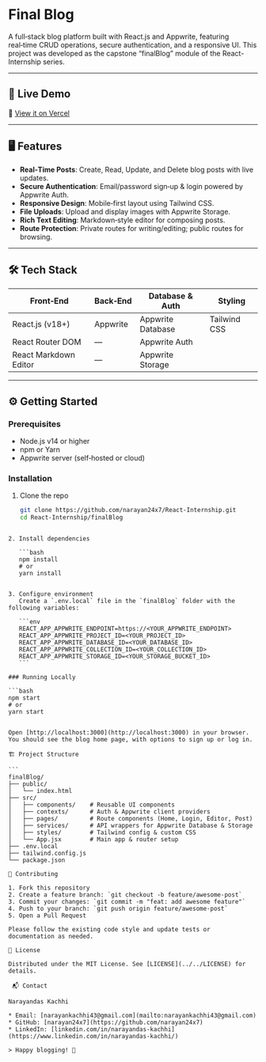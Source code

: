 # Final Blog

A full‑stack blog platform built with React.js and Appwrite, featuring real‑time CRUD operations, secure authentication, and a responsive UI. This project was developed as the capstone “finalBlog” module of the React-Internship series.

---

## 🚀 Live Demo

🔗 [View it on Vercel](https://blog-website-beige-chi.vercel.app)

---

## 🖥️ Features

- **Real‑Time Posts**: Create, Read, Update, and Delete blog posts with live updates.  
- **Secure Authentication**: Email/password sign‑up & login powered by Appwrite Auth.  
- **Responsive Design**: Mobile‑first layout using Tailwind CSS.  
- **File Uploads**: Upload and display images with Appwrite Storage.  
- **Rich Text Editing**: Markdown‑style editor for composing posts.  
- **Route Protection**: Private routes for writing/editing; public routes for browsing.

---

## 🛠️ Tech Stack

| Front‑End               | Back‑End   | Database & Auth   | Styling     |
| ----------------------- | ---------- | ----------------- | ----------- |
| React.js (v18+)         | Appwrite   | Appwrite Database | Tailwind CSS|
| React Router DOM        | —          | Appwrite Auth     |             |
| React Markdown Editor   | —          | Appwrite Storage  |             |

---

## ⚙️ Getting Started

### Prerequisites

- Node.js v14 or higher  
- npm or Yarn  
- Appwrite server (self‑hosted or cloud)  

### Installation

1. Clone the repo  
   ```bash
   git clone https://github.com/narayan24x7/React-Internship.git
   cd React-Internship/finalBlog
````

2. Install dependencies

   ```bash
   npm install
   # or
   yarn install
   

3. Configure environment
   Create a `.env.local` file in the `finalBlog` folder with the following variables:

   ```env
   REACT_APP_APPWRITE_ENDPOINT=https://<YOUR_APPWRITE_ENDPOINT>
   REACT_APP_APPWRITE_PROJECT_ID=<YOUR_PROJECT_ID>
   REACT_APP_APPWRITE_DATABASE_ID=<YOUR_DATABASE_ID>
   REACT_APP_APPWRITE_COLLECTION_ID=<YOUR_COLLECTION_ID>
   REACT_APP_APPWRITE_STORAGE_ID=<YOUR_STORAGE_BUCKET_ID>
   ```

### Running Locally

```bash
npm start
# or
yarn start


Open [http://localhost:3000](http://localhost:3000) in your browser. You should see the blog home page, with options to sign up or log in.

🏗️ Project Structure

```
finalBlog/
├── public/
│   └── index.html
├── src/
│   ├── components/    # Reusable UI components
│   ├── contexts/      # Auth & Appwrite client providers
│   ├── pages/         # Route components (Home, Login, Editor, Post)
│   ├── services/      # API wrappers for Appwrite Database & Storage
│   ├── styles/        # Tailwind config & custom CSS
│   └── App.jsx        # Main app & router setup
├── .env.local
├── tailwind.config.js
└── package.json

🤝 Contributing

1. Fork this repository
2. Create a feature branch: `git checkout -b feature/awesome-post`
3. Commit your changes: `git commit -m "feat: add awesome feature"`
4. Push to your branch: `git push origin feature/awesome-post`
5. Open a Pull Request

Please follow the existing code style and update tests or documentation as needed.

📄 License

Distributed under the MIT License. See [LICENSE](../../LICENSE) for details.

 📬 Contact

Narayandas Kachhi

* Email: [narayankachhi43@gmail.com](mailto:narayankachhi43@gmail.com)
* GitHub: [narayan24x7](https://github.com/narayan24x7)
* LinkedIn: [linkedin.com/in/narayandas-kachhi](https://www.linkedin.com/in/narayandas-kachhi/)

> Happy blogging! 🚀
